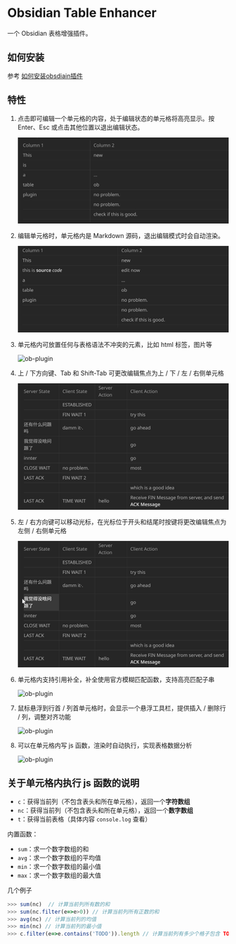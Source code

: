 # Obsidian Table Enhancer

一个 Obsidian 表格增强插件。

## 如何安装

参考 [如何安装obsdiain插件](https://publish.obsidian.md/chinesehelp/01+2021%E6%96%B0%E6%95%99%E7%A8%8B/%E5%A6%82%E4%BD%95%E5%AE%89%E8%A3%85obsdiain%E6%8F%92%E4%BB%B6)

## 特性

1. 点击即可编辑一个单元格的内容，处于编辑状态的单元格将高亮显示。按 Enter、Esc 或点击其他位置以退出编辑状态。

   ![](https://raw.githubusercontent.com/Stardusten/Pic/master/img/202208252022775.gif)

2. 编辑单元格时，单元格内是 Markdown 源码，退出编辑模式时会自动渲染。

   ![](https://raw.githubusercontent.com/Stardusten/Pic/master/img/202208252046274.gif)
   
3. 单元格内可放置任何与表格语法不冲突的元素，比如 html 标签，图片等

	![ob-plugin](https://user-images.githubusercontent.com/38722307/186895602-d3ca0b99-dc99-4e34-8e16-003b3643c4f2.gif)

4. 上 / 下方向键、Tab 和 Shift-Tab 可更改编辑焦点为上 / 下 / 左 / 右侧单元格

   ![](https://raw.githubusercontent.com/Stardusten/Pic/master/img/202208252049575.gif)

5. 左 / 右方向键可以移动光标，在光标位于开头和结尾时按键将更改编辑焦点为左侧 / 右侧单元格

   ![](https://raw.githubusercontent.com/Stardusten/Pic/master/img/202208252052416.gif)

6. 单元格内支持引用补全，补全使用官方模糊匹配函数，支持高亮匹配子串

	![ob-plugin](https://user-images.githubusercontent.com/38722307/187054193-bb0e837c-8817-4cf3-9f49-cd231c1d8b71.gif)

7. 鼠标悬浮到行首 / 列首单元格时，会显示一个悬浮工具栏，提供插入 / 删除行 / 列，调整对齐功能

	![ob-plugin](https://user-images.githubusercontent.com/38722307/188336965-3ef0e167-cb01-4bd7-acfc-2e827bab2629.gif)
	
8. 可以在单元格内写 js 函数，渲染时自动执行，实现表格数据分析

	![ob-plugin](https://user-images.githubusercontent.com/38722307/188336844-a3bcf252-2552-4d42-99a2-bf2a45db6272.gif)

## 关于单元格内执行 js 函数的说明

- `c`：获得当前列（不包含表头和所在单元格），返回一个**字符数组**
- `nc`：获得当前列（不包含表头和所在单元格），返回一个**数字数组**
- `t`：获得当前表格（具体内容 `console.log` 查看）

内置函数：

- `sum`：求一个数字数组的和
- `avg`：求一个数字数组的平均值
- `min`：求一个数字数组的最小值
- `max`：求一个数字数组的最大值

几个例子

```js
>>> sum(nc)	 // 计算当前列所有数的和
>>> sum(nc.filter(e=>e>0)) // 计算当前列所有正数的和
>>> avg(nc) // 计算当前列的均值
>>> min(nc) // 计算当前列的最小值
>>> c.filter(e=>e.contains('TODO')).length // 计算当前列有多少个格子包含 TODO
```

